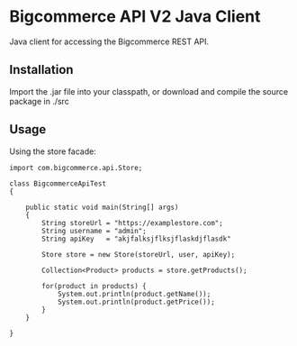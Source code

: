 Bigcommerce API V2 Java Client
==============================

Java client for accessing the Bigcommerce REST API.

Installation
------------

Import the .jar file into your classpath, or download and compile the source
package in ./src

Usage
-----

Using the store facade:

```
import com.bigcommerce.api.Store;

class BigcommerceApiTest
{

	public static void main(String[] args)
	{
		String storeUrl = "https://examplestore.com";
		String username = "admin";
		String apiKey   = "akjfalksjflksjflaskdjflasdk"

		Store store = new Store(storeUrl, user, apiKey);

		Collection<Product> products = store.getProducts();

		for(product in products) {
			System.out.println(product.getName());
			System.out.println(product.getPrice());
		}
	}

}
```